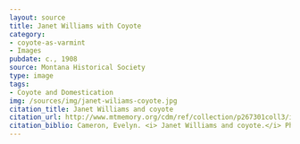 ```yaml
---
layout: source
title: Janet Williams with Coyote
category: 
- coyote-as-varmint
- Images
pubdate: c., 1908
source: Montana Historical Society 
type: image
tags: 
- Coyote and Domestication 
img: /sources/img/janet-wiliams-coyote.jpg
citation_title: Janet Williams and coyote
citation_url: http://www.mtmemory.org/cdm/ref/collection/p267301coll3/id/3824.
citation_biblio: Cameron, Evelyn. <i> Janet Williams and coyote.</i> Photograph, 1908[?]. Montana Historical Society Research Center. Montana Memory Project. http://www.mtmemory.org/cdm/singleitem/collection/p267301coll3/id/3958/rec/63
---
```

